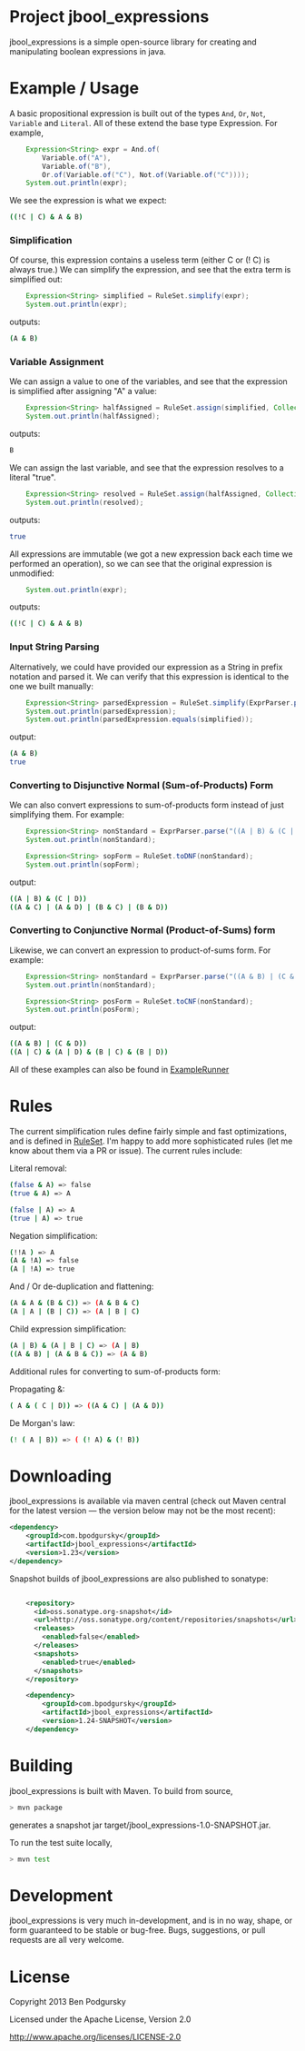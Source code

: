Project jbool_expressions
========
jbool_expressions is a simple open-source library for creating and manipulating boolean expressions in java.

Example / Usage
====

A basic propositional expression is built out of the types `And`, `Or`, `Not`, `Variable` and `Literal`.  All of these extend the base type Expression.  For example,

```java
    Expression<String> expr = And.of(
        Variable.of("A"),
        Variable.of("B"),
        Or.of(Variable.of("C"), Not.of(Variable.of("C"))));
    System.out.println(expr);
```

We see the expression is what we expect:

```bash
((!C | C) & A & B)
```

### Simplification ###

Of course, this expression contains a useless term (either C or (! C) is always true.)  We can simplify the expression, and see that the extra term is simplified out:

```java
    Expression<String> simplified = RuleSet.simplify(expr);
    System.out.println(expr);
```
outputs:
```bash
(A & B)
```

### Variable Assignment ###

We can assign a value to one of the variables, and see that the expression is simplified after assigning "A" a value:

```java
    Expression<String> halfAssigned = RuleSet.assign(simplified, Collections.singletonMap("A", true));
    System.out.println(halfAssigned);
```
outputs:
```bash
B
```

We can assign the last variable, and see that the expression resolves to a literal "true".

```java
    Expression<String> resolved = RuleSet.assign(halfAssigned, Collections.singletonMap("B", true));
    System.out.println(resolved);
```
outputs:
```bash
true
```

All expressions are immutable (we got a new expression back each time we performed an operation), so we can see that the original expression is unmodified:

```java
    System.out.println(expr);
```
outputs:
```bash
((!C | C) & A & B)
```

### Input String Parsing ###

Alternatively, we could have provided our expression as a String in prefix notation and parsed it.  We can verify that this expression is identical to the one we built manually:

```java
    Expression<String> parsedExpression = RuleSet.simplify(ExprParser.parse("( ( (! C) | C) & A & B)"));
    System.out.println(parsedExpression);
    System.out.println(parsedExpression.equals(simplified));
```
output:
```bash
(A & B)
true
```

### Converting to Disjunctive Normal (Sum-of-Products) Form ###

We can also convert expressions to sum-of-products form instead of just simplifying them.  For example:

```java
    Expression<String> nonStandard = ExprParser.parse("((A | B) & (C | D))");
    System.out.println(nonStandard);

    Expression<String> sopForm = RuleSet.toDNF(nonStandard);
    System.out.println(sopForm);
```
output:
```bash
((A | B) & (C | D))
((A & C) | (A & D) | (B & C) | (B & D))
```

### Converting to Conjunctive Normal (Product-of-Sums) form ###

Likewise, we can convert an expression to product-of-sums form.  For example:

```java
    Expression<String> nonStandard = ExprParser.parse("((A & B) | (C & D))");
    System.out.println(nonStandard);

    Expression<String> posForm = RuleSet.toCNF(nonStandard);
    System.out.println(posForm);

```
output:
```bash
((A & B) | (C & D))
((A | C) & (A | D) & (B | C) & (B | D))
```


All of these examples can also be found in [ExampleRunner](https://github.com/bpodgursky/jbool_expressions/blob/master/src/main/java/com/bpodgursky/jbool_expressions/example/ExampleRunner.java)

Rules
====

The current simplification rules define fairly simple and fast optimizations, and is defined in [RuleSet](https://github.com/bpodgursky/jbool_expressions/blob/master/src/main/java/com/bpodgursky/jbool_expressions/rules/RuleSet.java).
I'm happy to add more sophisticated rules (let me know about them via a PR or issue).  The current rules include:

Literal removal:

```bash
(false & A) => false
(true & A) => A

(false | A) => A
(true | A) => true
```

Negation simplification:

```bash
(!!A ) => A
(A & !A) => false
(A | !A) => true
```

And / Or de-duplication and flattening:

```bash
(A & A & (B & C)) => (A & B & C)
(A | A | (B | C)) => (A | B | C)
```

Child expression simplification:

```bash
(A | B) & (A | B | C) => (A | B)
((A & B) | (A & B & C)) => (A & B)
```

Additional rules for converting to sum-of-products form:

Propagating &:

```bash
( A & ( C | D)) => ((A & C) | (A & D))
```

De Morgan's law:

```bash
(! ( A | B)) => ( (! A) & (! B))
```

Downloading
====

jbool_expressions is available via maven central (check out Maven central for the latest version — the version below may not be the most recent):

```xml
<dependency>
    <groupId>com.bpodgursky</groupId>
    <artifactId>jbool_expressions</artifactId>
    <version>1.23</version>
</dependency>
```

Snapshot builds of jbool_expressions are also published to sonatype:

```xml

    <repository>
      <id>oss.sonatype.org-snapshot</id>
      <url>http://oss.sonatype.org/content/repositories/snapshots</url>
      <releases>
        <enabled>false</enabled>
      </releases>
      <snapshots>
        <enabled>true</enabled>
      </snapshots>
    </repository>

    <dependency>
        <groupId>com.bpodgursky</groupId>
        <artifactId>jbool_expressions</artifactId>
        <version>1.24-SNAPSHOT</version>
    </dependency>

```

Building
====

jbool_expressions is built with Maven.  To build from source,

```bash
> mvn package
```

generates a snapshot jar target/jbool_expressions-1.0-SNAPSHOT.jar.

To run the test suite locally,

```bash
> mvn test
```

Development
====

jbool_expressions is very much in-development, and is in no way, shape, or form guaranteed to be stable or bug-free.  Bugs, suggestions, or pull requests are all very welcome.

License
====
Copyright 2013 Ben Podgursky

Licensed under the Apache License, Version 2.0

http://www.apache.org/licenses/LICENSE-2.0

